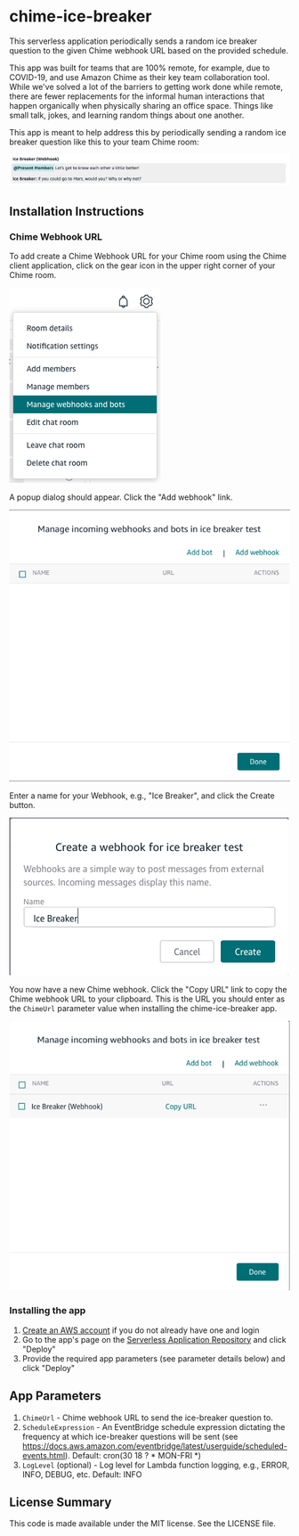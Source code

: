 # chime-ice-breaker

This serverless application periodically sends a random ice breaker question to the given Chime webhook URL based on the provided schedule.

This app was built for teams that are 100% remote, for example, due to COVID-19, and use Amazon Chime as their key team collaboration tool. While we've solved a lot of the barriers to getting work done while remote, there are fewer replacements for the informal human interactions that happen organically when physically sharing an office space. Things like small talk, jokes, and learning random things about one another.

This app is meant to help address this by periodically sending a random ice breaker question like this to your team Chime room:

![ice breaker question screenshot](https://github.com/jlhood/chime-ice-breaker/raw/master/images/example-screenshot.png)

## Installation Instructions

### Chime Webhook URL

To add create a Chime Webhook URL for your Chime room using the Chime client application, click on the gear icon in the upper right corner of your Chime room.

![webhook setup 1](https://github.com/jlhood/chime-ice-breaker/raw/master/images/webhook-setup-1.png)

A popup dialog should appear. Click the "Add webhook" link.

![webhook setup 2](https://github.com/jlhood/chime-ice-breaker/raw/master/images/webhook-setup-2.png)

Enter a name for your Webhook, e.g., "Ice Breaker", and click the Create button.

![webhook setup 3](https://github.com/jlhood/chime-ice-breaker/raw/master/images/webhook-setup-3.png)

You now have a new Chime webhook. Click the "Copy URL" link to copy the Chime webhook URL to your clipboard. This is the URL you should enter as the `ChimeUrl` parameter value when installing the chime-ice-breaker app.

![webhook setup 4](https://github.com/jlhood/chime-ice-breaker/raw/master/images/webhook-setup-4.png)

### Installing the app

1. [Create an AWS account](https://portal.aws.amazon.com/gp/aws/developer/registration/index.html) if you do not already have one and login
1. Go to the app's page on the [Serverless Application Repository](https://serverlessrepo.aws.amazon.com/applications/arn:aws:serverlessrepo:us-east-1:277187709615:applications~chime-ice-breaker) and click "Deploy"
1. Provide the required app parameters (see parameter details below) and click "Deploy"

## App Parameters

1. `ChimeUrl` - Chime webhook URL to send the ice-breaker question to.
1. `ScheduleExpression` - An EventBridge schedule expression dictating the frequency at which ice-breaker questions will be sent (see https://docs.aws.amazon.com/eventbridge/latest/userguide/scheduled-events.html). Default: cron(30 18 ? * MON-FRI *)
1. `LogLevel` (optional) - Log level for Lambda function logging, e.g., ERROR, INFO, DEBUG, etc. Default: INFO

## License Summary

This code is made available under the MIT license. See the LICENSE file.